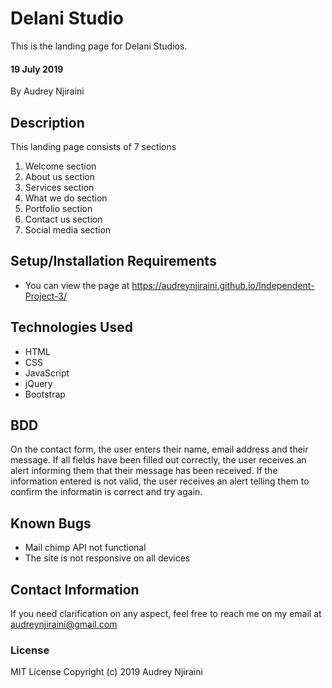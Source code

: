 # Delani Studio
This is the landing page for Delani Studios.

#### 19 July 2019
By Audrey Njiraini

## Description
This landing page consists of 7 sections
<ol>
    <li>Welcome section</li>
    <li>About us section</li>
    <li>Services section</li>
    <li>What we do section</li>
    <li>Portfolio section</li>
    <li>Contact us section</li>
    <li>Social media section</li>
</ol>

## Setup/Installation Requirements
* You can view the page at https://audreynjiraini.github.io/Independent-Project-3/

## Technologies Used
<ul>
    <li>HTML</li>
    <li>CSS</li>
    <li>JavaScript</li>
    <li>jQuery</li>
    <li>Bootstrap</li>
</ul>

## BDD
On the contact form, the user enters their name, email address and their message. If all fields have been filled out correctly, the user receives an alert informing them that their message has been received. If the information entered is not valid, the user receives an alert telling them to confirm the informatin is correct and try again.

## Known Bugs
<ul>
    <li>Mail chimp API not functional</li>
    <li>The site is not responsive on all devices</li>
</ul>

## Contact Information
If you need clarification on any aspect, feel free to reach me on my email at audreynjiraini@gmail.com
### License
MIT License
Copyright (c) 2019 Audrey Njiraini